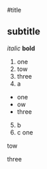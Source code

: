 
#title

subtitle
--

*italic*
**bold**
1. one
2. tow
3. three
4. a
- one
- ow
- three
5. b
6. c
one
>
tow
>
three
